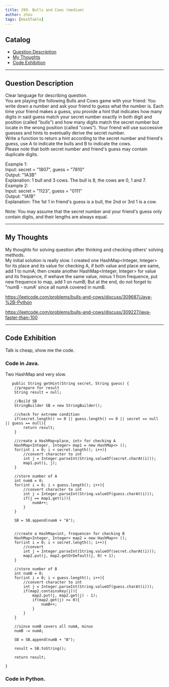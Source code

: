 ```yaml
---
title: 299. Bulls and Cows (medium)                  
author: zhou      
tags: [HashTable]          
---
```


       

## Catalog  
+ [Question Description](#partI)
+ [My Thoughts](#partII)
+ [Code Exhibition](#partIII)

----------------------------------

## Question Description
Clear language for describing question.    
You are playing the following Bulls and Cows game with your friend: You write down a number and ask your friend to guess what the number is. Each time your friend makes a guess, you provide a hint that indicates how many digits in said guess match your secret number exactly in both digit and position (called "bulls") and how many digits match the secret number but locate in the wrong position (called "cows"). Your friend will use successive guesses and hints to eventually derive the secret number.      
Write a function to return a hint according to the secret number and friend's guess, use A to indicate the bulls and B to indicate the cows.       
Please note that both secret number and friend's guess may contain duplicate digits.    

Example 1:    
Input: secret = "1807", guess = "7810"    
Output: "1A3B"     
Explanation: 1 bull and 3 cows. The bull is 8, the cows are 0, 1 and 7.    
Example 2:    
Input: secret = "1123", guess = "0111"    
Output: "1A1B"    
Explanation: The 1st 1 in friend's guess is a bull, the 2nd or 3rd 1 is a cow.      

Note: You may assume that the secret number and your friend's guess only contain digits, and their lengths are always equal.      



----------------------------------

## My Thoughts
My thoughts for solving question after thinking and checking others' solving methods.        
My initial solution is really slow. I created one HashMap<Integer, Integer> for its place and its value for checking A, if both value and place are same, add 1 to numA; then create another HashMap<Integer, Integer> for value and its frequence, if wehave the same value, minus 1 from frequence, put new frequence to map, add 1 on numB; But at the end, do not forget to "numB - numA' since all numA covered in numB.    

https://leetcode.com/problems/bulls-and-cows/discuss/309687/Java-%2B-Python    

https://leetcode.com/problems/bulls-and-cows/discuss/309227/java-faster-than-100    


----------------------------------

## Code Exhibition
Talk is cheap, show me the code.    
### Code in Java.     
Two HashMap and very slow.   

       public String getHint(String secret, String guess) {
        //prepare for result
        String result = null;
        
        //Build SB 
        StringBuilder SB = new StringBuilder();
        
        //check for extreme condition
        if(secret.length() == 0 || guess.length() == 0 || secret == null || guess == null){
            return result;
        }
        
        //create a HashMap<place, int> for checking A
        HashMap<Integer, Integer> map1 = new HashMap<> ();
        for(int i = 0; i < secret.length(); i++){
            //convert character to int
            int j = Integer.parseInt(String.valueOf(secret.charAt(i)));
            map1.put(i, j);
        }
        
        //store number of A
        int numA = 0;
        for(int i = 0; i < guess.length(); i++){
            //convert character to int
            int j = Integer.parseInt(String.valueOf(guess.charAt(i)));
            if(j == map1.get(i)){
                numA++;
            }
        }
        
        SB = SB.append(numA + "A");
        
        
        //create a HashMap<int, frequence> for checking B
        HashMap<Integer, Integer> map2 = new HashMap<> ();
        for(int i = 0; i < secret.length(); i++){
            //convert
            int j = Integer.parseInt(String.valueOf(secret.charAt(i)));
            map2.put(j, map2.getOrDefault(j, 0) + 1);
        }
        
        //store number of B
        int numB = 0;
        for(int i = 0; i < guess.length(); i++){
            //convert character to int
            int j = Integer.parseInt(String.valueOf(guess.charAt(i)));
            if(map2.containsKey(j)){
                map2.put(j, map2.get(j) - 1);
                if(map2.get(j) >= 0){
                    numB++;
                }
            }
        }
        
        //since numB covers all numA, minus
        numB -= numA;
        
        SB = SB.append(numB + "B");
        
        result = SB.toString();
        
        return result;
        
    }



### Code in Python.   




